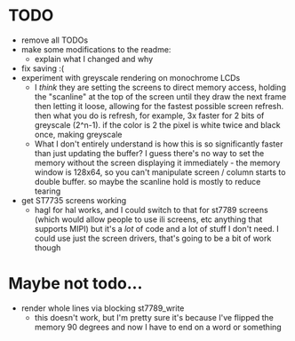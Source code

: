# TODO 

* remove all TODOs
* make some modifications to the readme:
  * explain what I changed and why
* fix saving :(
* experiment with greyscale rendering on monochrome LCDs 
  * I _think_ they are setting the screens to direct memory access, holding the "scanline" at the top of the screen until they draw the next frame then letting it loose, allowing for the fastest possible screen refresh. then what you do is refresh, for example, 3x faster for 2 bits of greyscale (2^n-1). if the color is 2 the pixel is white twice and black once, making greyscale
  * What I don't entirely understand is how this is so significantly faster than just updating the buffer? I guess there's no way to set the memory without the screen displaying it immediately - the memory window is 128x64, so you can't manipulate screen / column starts to double buffer. so maybe the scanline hold is mostly to reduce tearing
* get ST7735 screens working
  * hagl for hal works, and I could switch to that for st7789 screens (which would allow people to use ili screens, etc anything that supports MIPI) but it's a _lot_ of code and a lot of stuff I don't need. I could use just the screen drivers, that's going to be a bit of work though

# Maybe not todo...

* render whole lines via blocking st7789_write
  * this doesn't work, but I'm pretty sure it's because I've flipped the memory 90 degrees and now I have to end on a word or something